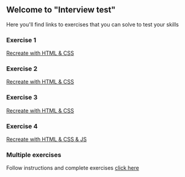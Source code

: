 ## Welcome to "Interview test"

Here you'll find links to exercises that you can solve to test your skills

### Exercise 1

[Recreate with HTML & CSS](https://codepen.io/raik/pen/gPLYvK)

### Exercise 2

[Recreate with HTML & CSS](https://puu.sh/y9zO1/a903cdc127.mp4)

### Exercise 3

[Recreate with HTML & CSS](https://codepen.io/bephf/pen/emzKMJ)

### Exercise 4

[Recreate with HTML & CSS & JS](https://puu.sh/y9zAO/c0375554c5.mp4)

### Multiple exercises

Follow instructions and complete exercises [click here](https://codepen.io/eduardo-flores/pen/NbYvdO)

